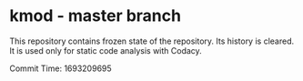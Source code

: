 # kmod - master branch

This repository contains frozen state of the repository.
Its history is cleared. It is used only for static code
analysis with Codacy.

Commit Time: 1693209695